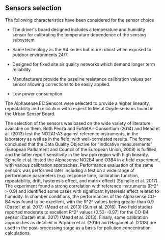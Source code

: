 ## Sensors selection

The following characteristics have been considered for the sensor choice

-   The driver's board designed includes a temperature and humidity sensor for calibrating the temperature dependence of the sensing subsystem.

-   Same technology as the A4 series but more robust when exposed to outdoor environments 24/7.  

-   Designed for fixed site air quality networks which demand longer term reliability.

-   Manufacturers provide the baseline resistance calibration values per sensor allowing corrections to be easily applied.

-   Low power consumption

The Alphasense EC Sensors were selected to provide a higher linearity, repeatability and resolution with respect to Metal Oxyde sensors found in the Urban Sensor Board.

The selection of the sensors was based on the wide variety of literature available on them. Both Penza and EuNetAir Consortium (2014) and Mead et al. (2013) test the NO2A1-A3 against reference instruments, in the laboratory as well as in the field, with well-correlated results. The former concluded that the Data Quality Objective for "indicative measurements" (European Parliament and Council of the European Union, 2008) is fulfilled, and the latter report sensitivity in the low ppb region with high linearity. Spinelle et al. tested the Alphasense NO2B4 and O3B4 in a field experiment, with various calibration approaches. Performance evaluation of the same sensors was performed later including a test on a wide range of performance parameters (e.g. response time, calibration function, repeatability, drift, hysteresis effect, and matrix effect) (Spinelle et al. 2017). The experiment found a strong correlation with reference instruments (R^2^ > 0.9) and identified some cases with significant hysteresis effect related to humidity. In chamber conditions, the performances of the Alphasense CO-B4 was found to be excellent, with the R^2^ values being greater than 0.9 (Castell et al. 2017) (Mead et al. 2013) (Sun et al. 2016). Two field studies reported moderate to excellent R^2^  values (0.53--0.97) for the CO-B4 sensor (Castell et al. 2017) (Mead et al. 2013). Finally, some calibration approaches as detailed in Popoola et al. (2016) and Hagan et al. (2018) are used in the post-processing stage as a basis for pollution concentration calculations.